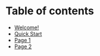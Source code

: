 # Table of contents

* [Welcome!](README.md)
* [Quick Start](quick-start.md)
* [Page 1](page-1.md)
* [Page 2](page-2.md)
